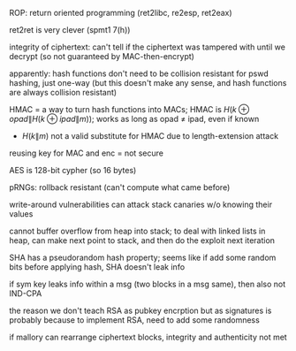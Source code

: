 ROP: return oriented programming (ret2libc, re2esp, ret2eax)

ret2ret is very clever (spmt1 7(h))

integrity of ciphertext: can't tell if the ciphertext was tampered with until we decrypt (so not guaranteed by MAC-then-encrypt)

apparently: hash functions don't need to be collision resistant for pswd hashing, just one-way (but this doesn't make any sense, and hash functions are always collision resistant)

HMAC = a way to turn hash functions into MACs; HMAC is $H(k \oplus opad \| H(k \oplus ipad \| m))$; works as long as opad $\neq$ ipad, even if known

- $H(k\|m)$ not a valid substitute for HMAC due to length-extension attack

reusing key for MAC and enc = not secure

AES is 128-bit cypher (so 16 bytes)

pRNGs: rollback resistant (can't compute what came before)

write-around vulnerabilities can attack stack canaries w/o knowing their values

cannot buffer overflow from heap into stack; to deal with linked lists in heap, can make next point to stack, and then do the exploit next iteration

SHA has a pseudorandom hash property; seems like if add some random bits before applying hash, SHA doesn't leak info

if sym key leaks info within a msg (two blocks in a msg same), then also not IND-CPA

the reason we don't teach RSA as pubkey encrption but as signatures is probably because to implement RSA, need to add some randomness

if mallory can rearrange ciphertext blocks, integrity and authenticity not met